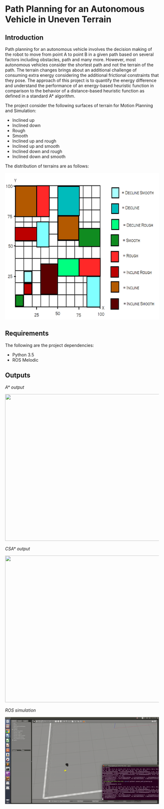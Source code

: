 # Path Planning for an Autonomous Vehicle in Uneven Terrain

## Introduction

Path planning for an autonomous vehicle involves the decision making of the robot to move from point A to point B in a given path based on several factors including 
obstacles, path and many more. However, most autonomous vehicles consider the shortest path and not the terrain of the path. The terrain changes brings about an 
additional challenge of consuming extra energy considering the additional frictional constraints that they pose. The approach of this project is to quantify the 
energy difference and understand the performance of an energy-based heuristic function in comparison to the behavior of a distance-based heuristic function as 
defined in a standard A* algorithm.

The project consider the following surfaces of terrain for Motion Planning and Simulation:

- Inclined up
- Inclined down
- Rough 
- Smooth
- Inclined up and rough 
- Inclined up and smooth 
- Inclined down and rough 
- Inclined down and smooth

The distribution of terrains are as follows:

<img src="simulation/terrains.png" width="640" height="480">

## Requirements

The following are the project dependencies:
- Python 3.5
- ROS Melodic

## Outputs
<p>
    <em>A* output</em>
</p>

<p>
    <img src="simulation/a*.png" width="640" height="480"alt>
</p>



<p>
    <em>CSA* output</em>
</p>

<p>
    <img src="simulation/csa*.png" width="640" height="480"alt>
    
</p>

<p>
    <em>ROS simulation</em>
</p>


<p>
    <img src="simulation/uneven.gif" alt>
</p>
